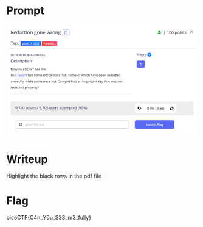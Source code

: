 <h1>
  Prompt
</h1>

![alt text](prompt.png)

<h1>
  Writeup
</h1>

Highlight the black rows in the pdf file

<h1>
  Flag
</h1>
picoCTF{C4n_Y0u_S33_m3_fully}
